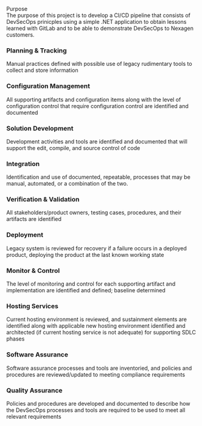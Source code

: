  Purpose   
The purpose of this project is to develop a CI/CD pipeline that consists of DevSecOps prinicples using a simple .NET application to obtain lessons learned with GitLab and to be able to demonstrate DevSecOps to Nexagen customers.




### Planning & Tracking​
Manual practices defined with possible use of legacy rudimentary tools to collect and store information​
### Configuration Management​
All supporting artifacts and configuration items along with the level of configuration control that require configuration control are identified and documented​
### Solution Development​
Development activities and tools are identified and documented that will support the edit, compile, and source control of code​ 
### Integration​
Identification and use of documented, repeatable, processes that may be manual, automated, or a combination of the two. ​
### Verification & Validation​
All stakeholders/product owners, testing cases, procedures, and their artifacts are identified​
### Deployment​
Legacy system is reviewed for recovery if a failure occurs in a deployed product, deploying the product at the last known working state​
### Monitor & Control​
The level of monitoring and control for each supporting artifact and implementation are identified and defined; baseline determined​
### Hosting Services​
Current hosting environment is reviewed, and sustainment elements are identified  along with applicable new hosting environment identified and architected (if current hosting service is not adequate) for supporting SDLC phases​
### Software Assurance​
Software assurance processes and tools are inventoried, and policies and procedures are reviewed/updated to meeting compliance requirements​
### Quality Assurance​
Policies and procedures are developed and documented to describe how the DevSecOps processes and tools are required to be used to meet all relevant requirements

